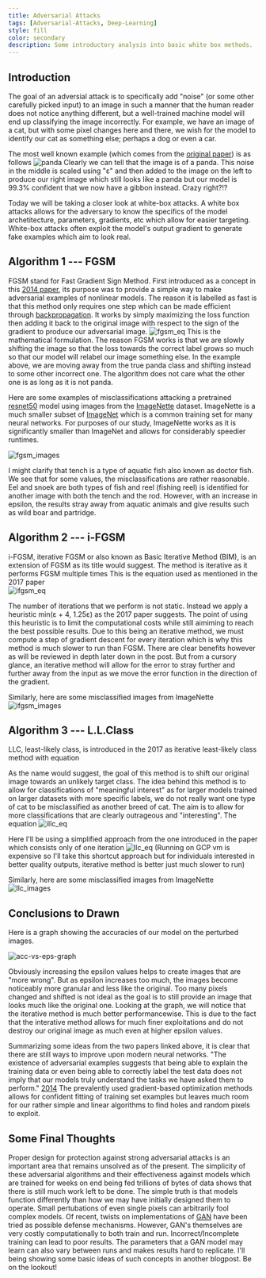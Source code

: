 ```yaml
---
title: Adversarial Attacks
tags: [Adversarial-Attacks, Deep-Learning]
style: fill
color: secondary
description: Some introductory analysis into basic white box methods.
---
```


## Introduction
The goal of an adversial attack is to specifically add "noise" (or some other carefully picked input) to an image in such a manner that the human reader does not notice anything different, but a well-trained machine model will end up classifying the image incorrectly. For example, we have an image of a cat, but with some pixel changes here and there, we wish for the model to identify our cat as something else; perhaps a dog or even a car. 

The most well known example (which comes from the [original paper](https://arxiv.org/pdf/1412.6572.pdf)) is as follows
![panda](https://images.openai.com/blob/e10713f3-900b-4cb2-8209-201d8c9394a2/adversarial_img_1.png)
Clearly we can tell that the image is of a panda. This noise in the middle is scaled using "ε" and then added to the image on the left to produce our right image which still looks like a panda but our model is 99.3% confident that we now have a gibbon instead. Crazy right?!?


Today we will be taking a closer look at white-box attacks. A white box attacks allows for the adversary to know the specifics of the model archetitecture, parameters, gradients, etc which allow for easier targeting. White-box attacks often exploit the model's output gradient to generate fake examples which aim to look real. 


## Algorithm 1 --- FGSM

FGSM stand for Fast Gradient Sign Method. First introduced as a concept in this [2014 paper](https://arxiv.org/pdf/1412.6572.pdf), its purpose was to provide a simple way to make adversarial examples of nonlinear models. The reason it is labelled as fast is that this method only requires one step which can be made efficient through [backpropagation](https://towardsdatascience.com/understanding-backpropagation-algorithm-7bb3aa2f95fd). It works by simply maximizing the loss function then adding it back to the original image with respect to the sign of the gradient to produce our adversarial image. 
![fgsm_eq](https://cdn-5f733ed3c1ac190fbc56ef88.closte.com/wp-content/uploads/2018/05/fgsm.png)
This is the mathematical formulation. The reason FGSM works is that we are slowly shifting the image so that the loss towards the correct label grows so much so that our model will relabel our image something else. In the example above, we are moving away from the true panda class and shifting instead to some other incorrect one. The algorithm does not care what the other one is as long as it is not panda.

Here are some examples of misclassifications attacking a pretrained [resnet50](https://pytorch.org/vision/main/models/generated/torchvision.models.resnet50.html) model using images from the [ImageNette](https://github.com/fastai/imagenette) dataset. ImageNette is a much smaller subset of [ImageNet](https://www.image-net.org/) which is a common training set for many neural networks. For purposes of our study, ImageNette works as it is significantly smaller than ImageNet and allows for considerably speedier runtimes.

![fgsm_images](https://raw.githubusercontent.com/drinkingtea2223/drinkingtea2223.github.io/main/assets/pngs/fgsm-resnet.png) 

I might clarify that tench is a type of aquatic fish also known as doctor fish. We see that for some values, the misclassifications are rather reasonable. Eel and snoek are both types of fish and reel (fishing reel) is identified for another image with both the tench and the rod. However, with an increase in epsilon, the results stray away from aquatic animals and give results such as wild boar and partridge. 


## Algorithm 2 --- i-FGSM

i-FGSM, iterative FGSM or also known as Basic Iterative Method (BIM), is an extension of FGSM as its title would suggest. The method is iterative as it performs FGSM multiple times 
This is the equation used as mentioned in the 2017 paper  
![ifgsm_eq](https://raw.githubusercontent.com/drinkingtea2223/drinkingtea2223.github.io/87ea49a63eb80cb3d8ee313b955b7f0669d1ced0/assets/pngs/ifgsm_eq.png)

The number of iterations that we perform is not static. Instead we apply a heuristic min(ε + 4, 1.25ε) as the 2017 paper suggests. The point of using this heuristic is to limit the computational costs while still aimiming to reach the best possible results. Due to this being an iterative method, we must compute a step of gradient descent for every iteration which is why this method is much slower to run than FGSM. There are clear benefits however as will be reviewed in depth later down in the post. But from a cursory glance, an iterative method will allow for the error to stray further and further away from the input as we move the error function in the direction of the gradient.


Similarly, here are some misclassified images from ImageNette
![ifgsm_images](https://raw.githubusercontent.com/drinkingtea2223/drinkingtea2223.github.io/main/assets/pngs/ifgsm-resnet.png)

## Algorithm 3 --- L.L.Class

LLC, least-likely class, is introduced in the 2017 as iterative least-likely class method with equation

As the name would suggest, the goal of this method is to shift our original image towards an unlikely target class. The idea behind this method is to allow for classifications of "meaningful interest" as for larger models trained on larger datasets with more specific labels, we do not really want one type of cat to be misclassified as another breed of cat. The aim is to allow for more classifications that are clearly outrageous and "interesting". The equation 
![illc_eq](https://raw.githubusercontent.com/drinkingtea2223/drinkingtea2223.github.io/main/assets/pngs/illc_eq.png)


Here I'll be using a simplified approach from the one introduced in the paper which consists only of one iteration
![llc_eq](https://raw.githubusercontent.com/drinkingtea2223/drinkingtea2223.github.io/main/assets/pngs/llc_eq.png)
(Running on GCP vm is expensive so I'll take this shortcut approach but for individuals interested in better quality outputs, iterative method is better just much slower to run)


Similarly, here are some misclassified images from ImageNette
![llc_images](https://raw.githubusercontent.com/drinkingtea2223/drinkingtea2223.github.io/main/assets/pngs/llc-resnet.png)

## Conclusions to Drawn
Here is a graph showing the accuracies of our model on the perturbed images. 

![acc-vs-eps-graph](https://raw.githubusercontent.com/drinkingtea2223/drinkingtea2223.github.io/main/assets/pngs/adversarial-attacks-acc-vs-eps.png)

Obviously increasing the epsilon values helps to create images that are "more wrong". But as epsilon increases too much, the images become noticeably more granular and less like the original. Too many pixels changed and shifted is not ideal as the goal is to still provide an image that looks much like the original one. Looking at the graph, we will notice that the iterative method is much better performancewise. This is due to the fact that the interative method allows for much finer exploitations and do not destroy our original image as much even at higher epsilon values. 


Summarizing some ideas from the two papers linked above, it is clear that there are still ways to improve upon modern neural networks. "The existence of adversarial examples suggests that being able to explain the training data or even being able to correctly label the test data does not imply that our models truly understand the tasks we have asked them to perform." [2014](https://arxiv.org/pdf/1412.6572.pdf) The prevalently used gradient-based optimization methods allows for confident fitting of training set examples but leaves much room for our rather simple and linear algorithms to find holes and random pixels to exploit. 


## Some Final Thoughts

Proper design for protection against strong adversarial attacks is an important area that remains unsolved as of the present. The simplicity of these adversarial algorithms and their effectiveness against models which are trained for weeks on end being fed trillions of bytes of data shows that there is still much work left to be done. The simple truth is that models function differently than how we may have initially designed them to operate. Small pertubations of even single pixels can arbitrarily fool complex models. Of recent, twists on implementations of [GAN](https://arxiv.org/pdf/1406.2661.pdf) have been tried as possible defense mechanisms. However, GAN's themselves are very costly computationally to both train and run. Incorrect/Incomplete training can lead to poor results. The parameters that a GAN model may learn can also vary between runs and makes results hard to replicate. I'll being showing some basic ideas of such concepts in another blogpost. Be on the lookout!